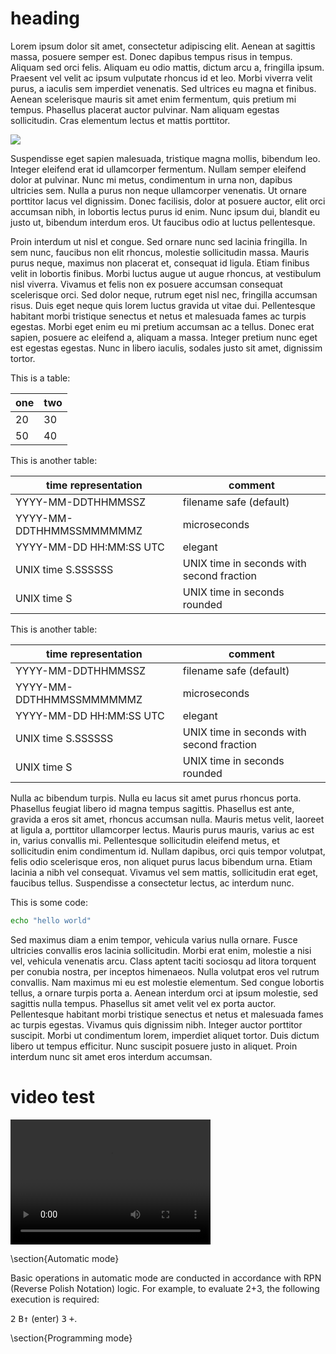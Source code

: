 # heading

Lorem ipsum dolor sit amet, consectetur adipiscing elit. Aenean at sagittis massa, posuere semper est. Donec dapibus tempus risus in tempus. Aliquam sed orci felis. Aliquam eu odio mattis, dictum arcu a, fringilla ipsum. Praesent vel velit ac ipsum vulputate rhoncus id et leo. Morbi viverra velit purus, a iaculis sem imperdiet venenatis. Sed ultrices eu magna et finibus. Aenean scelerisque mauris sit amet enim fermentum, quis pretium mi tempus. Phasellus placerat auctor pulvinar. Nam aliquam egestas sollicitudin. Cras elementum lectus et mattis porttitor.

![](http://i.imgur.com/AUt1K3K.jpg)

Suspendisse eget sapien malesuada, tristique magna mollis, bibendum leo. Integer eleifend erat id ullamcorper fermentum. Nullam semper eleifend dolor at pulvinar. Nunc mi metus, condimentum in urna non, dapibus ultricies sem. Nulla a purus non neque ullamcorper venenatis. Ut ornare porttitor lacus vel dignissim. Donec facilisis, dolor at posuere auctor, elit orci accumsan nibh, in lobortis lectus purus id enim. Nunc ipsum dui, blandit eu justo ut, bibendum interdum eros. Ut faucibus odio at luctus pellentesque.

Proin interdum ut nisl et congue. Sed ornare nunc sed lacinia fringilla. In sem nunc, faucibus non elit rhoncus, molestie sollicitudin massa. Mauris purus neque, maximus non placerat et, consequat id ligula. Etiam finibus velit in lobortis finibus. Morbi luctus augue ut augue rhoncus, at vestibulum nisl viverra. Vivamus et felis non ex posuere accumsan consequat scelerisque orci. Sed dolor neque, rutrum eget nisl nec, fringilla accumsan risus. Duis eget neque quis lorem luctus gravida ut vitae dui. Pellentesque habitant morbi tristique senectus et netus et malesuada fames ac turpis egestas. Morbi eget enim eu mi pretium accumsan ac a tellus. Donec erat sapien, posuere ac eleifend a, aliquam a massa. Integer pretium nunc eget est egestas egestas. Nunc in libero iaculis, sodales justo sit amet, dignissim tortor.

This is a table:

|**one**|**two**|
|-------|-------|
|20     |30     |
|50     |40     |

This is another table:

|**time representation**|**comment**|
|---|---|
|YYYY-MM-DDTHHMMSSZ|filename safe (default)|
|YYYY-MM-DDTHHMMSSMMMMMMZ|microseconds|
|YYYY-MM-DD HH:MM:SS UTC|elegant|
|UNIX time S.SSSSSS|UNIX time in seconds with second fraction|
|UNIX time S|UNIX time in seconds rounded|

This is another table:

|**time representation** |**comment**                              |
|------------------------|-----------------------------------------|
|YYYY-MM-DDTHHMMSSZ      |filename safe (default)                  |
|YYYY-MM-DDTHHMMSSMMMMMMZ|microseconds                             |
|YYYY-MM-DD HH:MM:SS UTC |elegant                                  |
|UNIX time S.SSSSSS      |UNIX time in seconds with second fraction|
|UNIX time S             |UNIX time in seconds rounded             |

Nulla ac bibendum turpis. Nulla eu lacus sit amet purus rhoncus porta. Phasellus feugiat libero id magna tempus sagittis. Phasellus est ante, gravida a eros sit amet, rhoncus accumsan nulla. Mauris metus velit, laoreet at ligula a, porttitor ullamcorper lectus. Mauris purus mauris, varius ac est in, varius convallis mi. Pellentesque sollicitudin eleifend metus, et sollicitudin enim condimentum id. Nullam dapibus, orci quis tempor volutpat, felis odio scelerisque eros, non aliquet purus lacus bibendum urna. Etiam lacinia a nibh vel consequat. Vivamus vel sem mattis, sollicitudin erat eget, faucibus tellus. Suspendisse a consectetur lectus, ac interdum nunc.

This is some code:

```Bash
echo "hello world"
```

Sed maximus diam a enim tempor, vehicula varius nulla ornare. Fusce ultricies convallis eros lacinia sollicitudin. Morbi erat enim, molestie a nisi vel, vehicula venenatis arcu. Class aptent taciti sociosqu ad litora torquent per conubia nostra, per inceptos himenaeos. Nulla volutpat eros vel rutrum convallis. Nam maximus mi eu est molestie elementum. Sed congue lobortis tellus, a ornare turpis porta a. Aenean interdum orci at ipsum molestie, sed sagittis nulla tempus. Phasellus sit amet velit vel ex porta auctor. Pellentesque habitant morbi tristique senectus et netus et malesuada fames ac turpis egestas. Vivamus quis dignissim nibh. Integer auctor porttitor suscipit. Morbi ut condimentum lorem, imperdiet aliquet tortor. Duis dictum libero ut tempus efficitur. Nunc suscipit posuere justo in aliquet. Proin interdum nunc sit amet eros interdum accumsan.

# video test

<video src="https://github.com/wdbm/junk/blob/master/2017-03-14T2357Z.mp4" width="320" height="200" controls preload></video>

\section{Automatic mode}

Basic operations in automatic mode are conducted in accordance with RPN (Reverse Polish Notation) logic. For example, to evaluate 2+3, the following execution is required: 

   <kbd>2</kbd> <kbd>B↑</kbd> (enter) <kbd>3</kbd> <kbd>+</kbd>.

\section{Programming mode}
